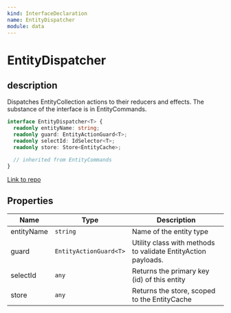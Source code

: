 ```yaml
---
kind: InterfaceDeclaration
name: EntityDispatcher
module: data
---
```


# EntityDispatcher

## description

Dispatches EntityCollection actions to their reducers and effects.
The substance of the interface is in EntityCommands.

```ts
interface EntityDispatcher<T> {
  readonly entityName: string;
  readonly guard: EntityActionGuard<T>;
  readonly selectId: IdSelector<T>;
  readonly store: Store<EntityCache>;

  // inherited from EntityCommands
}
```

[Link to repo](https://github.com/ngrx/platform/blob/master/modules/data/src/dispatchers/entity-dispatcher.ts#L14-L68)

## Properties

| Name       | Type                   | Description                                                   |
| ---------- | ---------------------- | ------------------------------------------------------------- |
| entityName | `string`               | Name of the entity type                                       |
| guard      | `EntityActionGuard<T>` | Utility class with methods to validate EntityAction payloads. |
| selectId   | `any`                  | Returns the primary key (id) of this entity                   |
| store      | `any`                  | Returns the store, scoped to the EntityCache                  |
